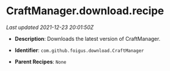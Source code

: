 # CraftManager.download.recipe

_Last updated 2021-12-23 20:01:50Z_

- **Description**: Downloads the latest version of CraftManager.

- **Identifier**: `com.github.foigus.download.CraftManager`

- **Parent Recipes**: `None`
